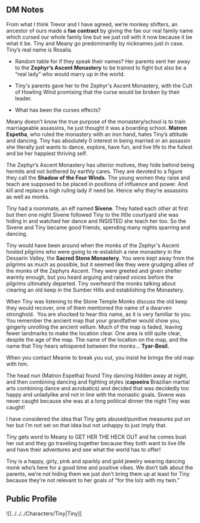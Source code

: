 ## DM Notes
From what I think Trevor and I have agreed, we’re monkey shifters, an ancestor of ours made a ****fae contract**** by giving the fae our real family name which cursed our whole family line but we just roll with it now because it be what it be. Tiny and Meany go predominantly by nicknames just in case. Tiny’s real name is Rosalia.
- Random table for if they speak their names?
Her parents sent her away to the ****Zephyr’s Ascent Monastery**** to be trained to fight but also be a “real lady” who would marry up in the world.

- Tiny's parents gave her to the Zephyr's Ascent Monastery, with the Cult of Howling Wind promising that the curse would be broken by their leader.
- What has been the curses effects?

Meany doesn’t know the true purpose of the monastery/school is to train marriageable assassins, he just thought it was a boarding school. ****Matron Espetha****, who ruled the monastery with an iron hand, hates Tiny’s attitude and dancing. Tiny has absolutely 0 interest in being married or an assassin she literally just wants to dance, explore, have fun, and live life to the fullest and be her happiest thriving self.

The Zephyr’s Ascent Monastery has ulterior motives, they hide behind being hermits and not bothered by earthly cares. They are devoted to a figure they call the ****Shadow of the Four Winds.**** The young women they raise and teach are supposed to be placed in positions of influence and power. And kill and replace a high ruling lady if need be. Hence why they’re assassins as well as monks.

Tiny had a roommate, an elf named ****Sivene****. They hated each other at first but then one night Sivene followed Tiny to the little courtyard she was hiding in and watched her dance and INSISTED she teach her too. So the Sivene and Tiny became good friends, spending many nights sparring and dancing.

Tiny would have been around when the monks of the Zephyr's Ascent hosted pilgrims who were going to re-establish a new monastery in the Dessarin Valley, the ****Sacred Stone Monastery****. You were kept away from the pilgrims as much as possible, but it seemed like they were grudging allies of the monks of the Zephyrs Ascent. They were greeted and given shelter warmly enough, but you heard arguing and raised voices before the pilgrims ultimately departed. Tiny overheard the monks talking about clearing an old keep in the Sumber Hills and establishing the Monastery.

When Tiny was listening to the Stone Temple Monks discuss the old keep they would recover, one of them mentioned the name of a dwarven stronghold.  You are shocked to hear this name, as it is very familiar to you. You remember the ancient map that your grandfather would show you, gingerly unrolling the ancient vellum. Much of the map is faded, leaving fewer landmarks to make the location clear. One area is still quite clear, despite the age of the map. The name of the location on the map, and the name that Tiny hears whispered between the monks... ****Tyar-Besil.****

When you contact Meanie to break you out, you insist he brings the old map with him.

The head nun (Matron Espetha) found Tiny dancing hidden away at night, and then combining dancing and fighting styles (****capoeira**** Brazilian martial arts combining dance and acrobatics) and decided that was decidedly too happy and unladylike and not in line with the monastic goals. Sivene was never caught because she was at a long political dinner the night Tiny was caught!

I have considered the idea that Tiny gets abused/punitive measures put on her but I’m not set on that idea but not unhappy to just imply that.

Tiny gets word to Meany to GET HER THE HECK OUT and he comes bust her out and they go traveling together because they both want to live life and have their adventures and see what the world has to offer!

Tiny is a happy, girly, pink and sparkly and gold jewelry wearing dancing monk who’s here for a good time and positive vibes. We don’t talk about the parents, we’re not hiding them we just don’t bring them up at least for Tiny because they’re not relevant to her goals of “for the lolz with my twin.”


## Public Profile

![[../../../Characters/Tiny|Tiny]]

